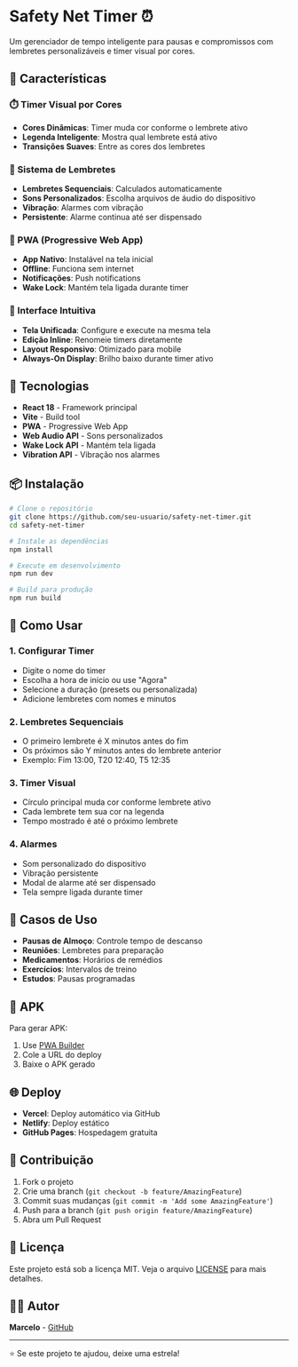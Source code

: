 # Safety Net Timer ⏰

Um gerenciador de tempo inteligente para pausas e compromissos com lembretes personalizáveis e timer visual por cores.

## 🌟 Características

### ⏱️ Timer Visual por Cores
- **Cores Dinâmicas**: Timer muda cor conforme o lembrete ativo
- **Legenda Inteligente**: Mostra qual lembrete está ativo
- **Transições Suaves**: Entre as cores dos lembretes

### 🔔 Sistema de Lembretes
- **Lembretes Sequenciais**: Calculados automaticamente
- **Sons Personalizados**: Escolha arquivos de áudio do dispositivo
- **Vibração**: Alarmes com vibração
- **Persistente**: Alarme continua até ser dispensado

### 📱 PWA (Progressive Web App)
- **App Nativo**: Instalável na tela inicial
- **Offline**: Funciona sem internet
- **Notificações**: Push notifications
- **Wake Lock**: Mantém tela ligada durante timer

### 🎨 Interface Intuitiva
- **Tela Unificada**: Configure e execute na mesma tela
- **Edição Inline**: Renomeie timers diretamente
- **Layout Responsivo**: Otimizado para mobile
- **Always-On Display**: Brilho baixo durante timer ativo

## 🚀 Tecnologias

- **React 18** - Framework principal
- **Vite** - Build tool
- **PWA** - Progressive Web App
- **Web Audio API** - Sons personalizados
- **Wake Lock API** - Mantém tela ligada
- **Vibration API** - Vibração nos alarmes

## 📦 Instalação

```bash
# Clone o repositório
git clone https://github.com/seu-usuario/safety-net-timer.git
cd safety-net-timer

# Instale as dependências
npm install

# Execute em desenvolvimento
npm run dev

# Build para produção
npm run build
```

## 📱 Como Usar

### 1. Configurar Timer
- Digite o nome do timer
- Escolha a hora de início ou use "Agora"
- Selecione a duração (presets ou personalizada)
- Adicione lembretes com nomes e minutos

### 2. Lembretes Sequenciais
- O primeiro lembrete é X minutos antes do fim
- Os próximos são Y minutos antes do lembrete anterior
- Exemplo: Fim 13:00, T20 12:40, T5 12:35

### 3. Timer Visual
- Círculo principal muda cor conforme lembrete ativo
- Cada lembrete tem sua cor na legenda
- Tempo mostrado é até o próximo lembrete

### 4. Alarmes
- Som personalizado do dispositivo
- Vibração persistente
- Modal de alarme até ser dispensado
- Tela sempre ligada durante timer

## 🎯 Casos de Uso

- **Pausas de Almoço**: Controle tempo de descanso
- **Reuniões**: Lembretes para preparação
- **Medicamentos**: Horários de remédios
- **Exercícios**: Intervalos de treino
- **Estudos**: Pausas programadas

## 📱 APK

Para gerar APK:
1. Use [PWA Builder](https://www.pwabuilder.com/)
2. Cole a URL do deploy
3. Baixe o APK gerado

## 🌐 Deploy

- **Vercel**: Deploy automático via GitHub
- **Netlify**: Deploy estático
- **GitHub Pages**: Hospedagem gratuita

## 🤝 Contribuição

1. Fork o projeto
2. Crie uma branch (`git checkout -b feature/AmazingFeature`)
3. Commit suas mudanças (`git commit -m 'Add some AmazingFeature'`)
4. Push para a branch (`git push origin feature/AmazingFeature`)
5. Abra um Pull Request

## 📄 Licença

Este projeto está sob a licença MIT. Veja o arquivo [LICENSE](LICENSE) para mais detalhes.

## 👨‍💻 Autor

**Marcelo** - [GitHub](https://github.com/seu-usuario)

---

⭐ Se este projeto te ajudou, deixe uma estrela!
